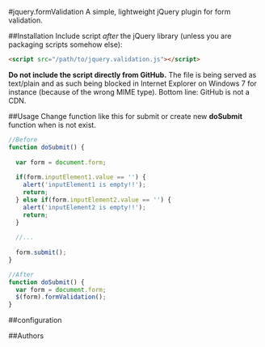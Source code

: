 #jquery.formValidation
A simple, lightweight jQuery plugin for form validation.

##Installation
Include script *after* the jQuery library (unless you are packaging scripts somehow else):
~~~~html
<script src="/path/to/jquery.validation.js"></script>
~~~~
**Do not include the script directly from GitHub.** The file is being served as text/plain and as such being blocked in Internet Explorer on Windows 7 for instance (because of the wrong MIME type). Bottom line: GitHub is not a CDN.

##Usage
Change function like this for submit or create new **doSubmit** function when is not exist.
~~~~javascript
//Before
function doSubmit() {
  
  var form = document.form;
  
  if(form.inputElement1.value == '') {
    alert('inputElement1 is empty!!');
    return;
  } else if(form.inputElement2.value == '') {
    alert('inputElement2 is empty!!');
    return;
  }
  
  //...
  
  form.submit();
}
~~~~
~~~~javascript
//After
function doSubmit() {
  var form = document.form;
  $(form).formValidation();
}
~~~~

##configuration

##Authors
